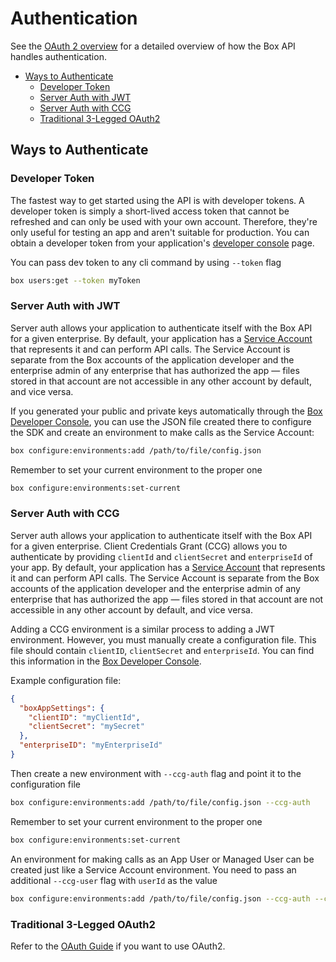 Authentication
==============

See the [OAuth 2 overview](https://developer.box.com/en/guides/authentication/) for a detailed
overview of how the Box API handles authentication.

- [Ways to Authenticate](#ways-to-authenticate)
  - [Developer Token](#developer-token)
  - [Server Auth with JWT](#server-auth-with-jwt)
  - [Server Auth with CCG](#server-auth-with-ccg)
  - [Traditional 3-Legged OAuth2](#traditional-3-legged-oauth2)

Ways to Authenticate
--------------------

### Developer Token

The fastest way to get started using the API is with developer tokens. A
developer token is simply a short-lived access token that cannot be refreshed
and can only be used with your own account. Therefore, they're only useful for
testing an app and aren't suitable for production. You can obtain a developer
token from your application's
[developer console][dev-console] page.

You can pass dev token to any cli command by using `--token` flag

```bash
box users:get --token myToken
```

[dev-console]: https://app.box.com/developers/console

### Server Auth with JWT

Server auth allows your application to authenticate itself with the Box API
for a given enterprise.  By default, your application has a
[Service Account](https://developer.box.com/en/guides/authentication/user-types/)
that represents it and can perform API calls.  The Service Account is separate
from the Box accounts of the application developer and the enterprise admin of
any enterprise that has authorized the app — files stored in that account are
not accessible in any other account by default, and vice versa.

If you generated your public and private keys automatically through the
[Box Developer Console][dev-console], you can use the JSON file created there
to configure the SDK and create an environment to make calls as the
Service Account:

```bash
box configure:environments:add /path/to/file/config.json 
```

Remember to set your current environment to the proper one

```bash
box configure:environments:set-current
```

### Server Auth with CCG

Server auth allows your application to authenticate itself with the Box API
for a given enterprise. 
Client Credentials Grant (CCG) allows you to authenticate by providing `clientId` and `clientSecret` and `enterpriseId` of your app.
By default, your application has a
[Service Account](https://developer.box.com/en/guides/authentication/user-types/)
that represents it and can perform API calls. The Service Account is separate
from the Box accounts of the application developer and the enterprise admin of
any enterprise that has authorized the app — files stored in that account are
not accessible in any other account by default, and vice versa.

Adding a CCG environment is a similar process to adding a JWT environment. However, you must manually create a configuration file. 
This file should contain `clientID`, `clientSecret` and `enterpriseId`. You can find this information in the [Box Developer Console][dev-console].

Example configuration file:

```json
{
  "boxAppSettings": {
    "clientID": "myClientId",
    "clientSecret": "mySecret"
  },
  "enterpriseID": "myEnterpriseId"
}
```

Then create a new environment with `--ccg-auth` flag and point it to the configuration file

```bash
box configure:environments:add /path/to/file/config.json --ccg-auth
```

Remember to set your current environment to the proper one

```bash
box configure:environments:set-current
```

An environment for making calls as an App User or Managed User can be created just like a Service Account environment. You need to pass an additional `--ccg-user` flag with `userId` as the value

```bash
box configure:environments:add /path/to/file/config.json --ccg-auth --ccg-user "USER_ID"
```

### Traditional 3-Legged OAuth2

Refer to the [OAuth Guide](https://developer.box.com/guides/cli/quick-start) if you want to use OAuth2.
